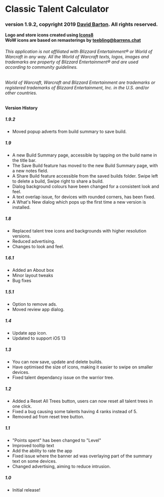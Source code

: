 # Classic Talent Calculator
### version 1.9.2, copyright 2019 [David Barton](mailto:ctc@dbarton.uk). All rights reserved.

**Logo and store icons created using [Icons8](https://icons8.com)**\
**WoW icons are based on remasterings by [teebling@barrens.chat](https://barrens.chat)**

###### This application is not affiliated with Blizzard Entertainment® or World of Warcraft in any way. All the World of Warcraft texts, logos, images and trademarks are property of Blizzard Entertainment® and are used according to community guidelines.
###### World of Warcraft, Warcraft and Blizzard Entertainment are trademarks or registered trademarks of Blizzard Entertainment, Inc. in the U.S. and/or other countries.

#### Version History

##### 1.9.2
* Moved popup adverts from build summary to save build.

##### 1.9
* A new Build Summary page, accessible by tapping on the build name in the title bar.
* The Save Build feature has moved to the new Build Summary page, with a new notes field.
* A Share Build feature accessible from the saved builds folder. Swipe left to delete a build, Swipe right to share a build.
* Dialog background colours have been changed for a consistent look and feel.
* A text overlap issue, for devices with rounded corners, has been fixed.
* A What's New dialog which pops up the first time a new version is installed.

##### 1.8
* Replaced talent tree icons and backgrounds with higher resolution versions.
* Reduced advertising.
* Changes to look and feel.

##### 1.6.1
* Added an About box
* Minor layout tweaks
* Bug fixes

##### 1.5.1
* Option to remove ads.
* Moved review app dialog.

##### 1.4
* Update app icon.
* Updated to support iOS 13

##### 1.3
* You can now save, update and delete builds.
* Have optimised the size of icons, making it easier to swipe on smaller devices.
* Fixed talent dependancy issue on the warrior tree.

##### 1.2
* Added a Reset All Trees button, users can now reset all talent trees in one click.
* Fixed a bug causing some talents having 4 ranks instead of 5.
* Removed ad from reset tree button.

##### 1.1
* "Points spent" has been changed to "Level"
* Improved tooltip text
* Add the ability to rate the app
* Fixed issue where the banner ad was overlaying part of the summary text on some devices.
* Changed advertising, aiming to reduce intrusion.

##### 1.0
* Initial release!

